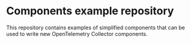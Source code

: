 Components example repository
=============================

This repository contains examples of simplified components that can be used to write new OpenTelemetry Collector components.
